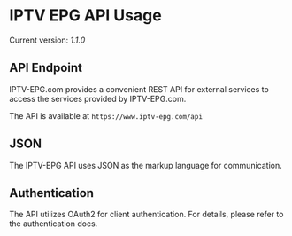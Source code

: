 # IPTV EPG API Usage
Current version: *1.1.0*

## API Endpoint
IPTV-EPG.com provides a convenient REST API for external services to access the services provided by IPTV-EPG.com.

The API is available at `https://www.iptv-epg.com/api`

## JSON
The IPTV-EPG API uses JSON as the markup language for communication. 

## Authentication
The API utilizes OAuth2 for client authentication. For details, please refer to the authentication docs.
